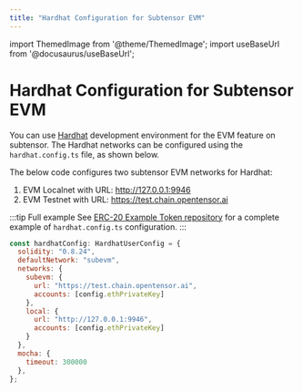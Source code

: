```yaml
---
title: "Hardhat Configuration for Subtensor EVM"
---
```


import ThemedImage from '@theme/ThemedImage';
import useBaseUrl from '@docusaurus/useBaseUrl';

# Hardhat Configuration for Subtensor EVM

You can use [Hardhat](https://hardhat.org/) development environment for the EVM feature on subtensor. The Hardhat networks can be configured using the `hardhat.config.ts` file, as shown below. 

The below code configures two subtensor EVM networks for Hardhat: 

1. EVM Localnet with URL: http://127.0.0.1:9946
2. EVM Testnet with URL: https://test.chain.opentensor.ai

:::tip Full example
See [ERC-20 Example Token repository](https://github.com/gztensor/subtensor-erc20) for a complete example of `hardhat.config.ts` configuration.
:::

```js title="Partial snippet of hardhat.config.ts file"
const hardhatConfig: HardhatUserConfig = {
  solidity: "0.8.24",
  defaultNetwork: "subevm",
  networks: {
    subevm: {
      url: "https://test.chain.opentensor.ai",
      accounts: [config.ethPrivateKey]
    },
    local: {
      url: "http://127.0.0.1:9946",
      accounts: [config.ethPrivateKey]
    }
  },
  mocha: {
    timeout: 300000
  },
};
```
